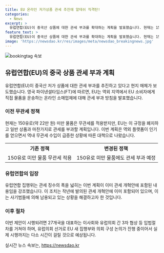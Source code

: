 ```yaml
---
title: EU 온라인 저가상품 관세 추진에 알테쉬 직격탄!
categories:
  - News
excerpt: >
  유럽연합(EU)이 중국산 상품에 대한 관세 부과를 확대하는 계획을 발표했습니다. 현재는 150유로 이하 상품은 무관세지만, 이 규정을 폐지하고 모든 상품에 일반 관세를 부과할 예정입니다. 이는 역내 무관세 수입 증가에 따른 조치로, 작년에 발의된 관세 개혁안에 이미 포함된 내용입니다. 이는 중국 업체를 표적으로 한 통상 장벽으로 해석되지만, EU 진행부와 의회 구성 논의로 시행까지는 다소 시간이 걸릴 것으로 예측됩니다.
feature_text: >
  유럽연합(EU)이 중국산 상품에 대한 관세 부과를 확대하는 계획을 발표했습니다. 현재는 150유로 이하 상품은 무관세지만, 이 규정을 폐지하고 모든 상품에 일반 관세를 부과할 예정입니다. 이는 역내 무관세 수입 증가에 따른 조치로, 작년에 발의된 관세 개혁안에 이미 포함된 내용입니다. 이는 중국 업체를 표적으로 한 통상 장벽으로 해석되지만, EU 진행부와 의회 구성 논의로 시행까지는 다소 시간이 걸릴 것으로 예측됩니다.
image: 'https://newsdao.kr/res/images/meta/newsdao_breakingnews.jpg'
---
```


<p><img src="https://newsdao.kr/res/images/meta/newsdao_breakingnews.jpg" alt="bookingtag 속보" /></p>

<h2 data-ke-size="size26">유럽연합(EU)의 중국 상품 관세 부과 계획</h2>

<p data-ke-size="size16">유럽연합(EU)이 중국산 저가 상품에 대한 관세 부과를 추진하고 있다고 현지 매체가 보도했습니다. 영국 파이낸셜타임스(FT)에 따르면, EU는 역외 지역에서 EU 소비자에게 직접 물품을 운송하는 온라인 소매업체에 대해 관세 부과 방침을 발표했습니다.</p>

<h3>이전 무관세 정책</h3>

<p data-ke-size="size16">현재는 150유로(약 22만 원) 미만 물품은 무관세를 적용받지만, EU는 이 규정을 폐지하고 일반 상품과 마찬가지로 관세를 부과할 계획입니다. 이번 계획은 역외 플랫폼이 인기를 얻으면서 역내 무관세 수입이 급증한 상황에 따른 대책으로 나왔습니다.</p>

<table>
    <tr>
        <th style="text-align: center;">기존 정책</th>
        <th style="text-align: center;">변경된 정책</th>
    </tr>
    <tr>
        <td style="text-align: center;">150유로 미만 물품 무관세 적용</td>
        <td style="text-align: center;">150유로 미만 물품에도 관세 부과 예정</td>
    </tr>
</table>

<h3>유럽연합의 입장</h3>

<p data-ke-size="size16">유럽연합 집행위는 관세 징수의 폭을 넓히는 이번 계획이 이미 관세 개혁안에 포함된 내용임을 강조했습니다. 이 조치는 작년에 발의된 관세 개혁안에 이미 포함되어 있으며, 이는 사기범들에 의해 남용되고 있는 상황을 해결하고자 한 것입니다.</p>

<h3>이후 절차</h3>

<p data-ke-size="size16">이번 제안이 시행되려면 27개국을 대표하는 이사회와 유럽의회 간 3자 협상 등 입법절차를 거쳐야 하며, 유럽의회 선거로 EU 새 집행부와 의회 구성 논의가 진행 중이어서 실제 시행까지는 다소 시간이 걸릴 것으로 예상됩니다.</p>
실시간 뉴스 속보는, <a href="https://newsdao.kr" rel="dofollow">https://newsdao.kr</a>


